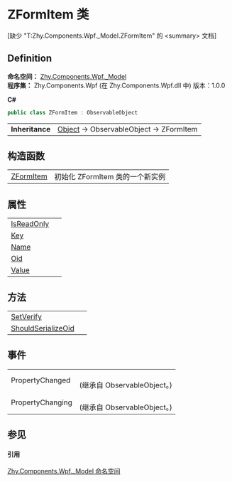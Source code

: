 # ZFormItem 类


\[缺少 "T:Zhy.Components.Wpf._Model.ZFormItem" 的 &lt;summary&gt; 文档\]



## Definition
**命名空间：** <a href="N_Zhy_Components_Wpf__Model.md">Zhy.Components.Wpf._Model</a>  
**程序集：** Zhy.Components.Wpf (在 Zhy.Components.Wpf.dll 中) 版本：1.0.0

**C#**
``` C#
public class ZFormItem : ObservableObject
```

<table><tr><td><strong>Inheritance</strong></td><td><a href="https://learn.microsoft.com/dotnet/api/system.object" target="_blank" rel="noopener noreferrer">Object</a>  →  ObservableObject  →  ZFormItem</td></tr>
</table>



## 构造函数
<table>
<tr>
<td><a href="M_Zhy_Components_Wpf__Model_ZFormItem__ctor.md">ZFormItem</a></td>
<td>初始化 ZFormItem 类的一个新实例</td></tr>
</table>

## 属性
<table>
<tr>
<td><a href="P_Zhy_Components_Wpf__Model_ZFormItem_IsReadOnly.md">IsReadOnly</a></td>
<td> </td></tr>
<tr>
<td><a href="P_Zhy_Components_Wpf__Model_ZFormItem_Key.md">Key</a></td>
<td> </td></tr>
<tr>
<td><a href="P_Zhy_Components_Wpf__Model_ZFormItem_Name.md">Name</a></td>
<td> </td></tr>
<tr>
<td><a href="P_Zhy_Components_Wpf__Model_ZFormItem_Oid.md">Oid</a></td>
<td> </td></tr>
<tr>
<td><a href="P_Zhy_Components_Wpf__Model_ZFormItem_Value.md">Value</a></td>
<td> </td></tr>
</table>

## 方法
<table>
<tr>
<td><a href="M_Zhy_Components_Wpf__Model_ZFormItem_SetVerify.md">SetVerify</a></td>
<td> </td></tr>
<tr>
<td><a href="M_Zhy_Components_Wpf__Model_ZFormItem_ShouldSerializeOid.md">ShouldSerializeOid</a></td>
<td> </td></tr>
</table>

## 事件
<table>
<tr>
<td>PropertyChanged</td>
<td><br />(继承自 ObservableObject。)</td></tr>
<tr>
<td>PropertyChanging</td>
<td><br />(继承自 ObservableObject。)</td></tr>
</table>

## 参见


#### 引用
<a href="N_Zhy_Components_Wpf__Model.md">Zhy.Components.Wpf._Model 命名空间</a>  
